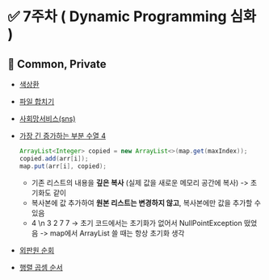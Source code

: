 # ✅ 7주차 ( Dynamic Programming 심화 )

## 📝 Common, Private

- [색상환](https://www.acmicpc.net/problem/2482)
- [파일 합치기](https://www.acmicpc.net/problem/11066)
- [사회망서비스(sns)](https://www.acmicpc.net/problem/2533)
- [가장 긴 증가하는 부분 수열 4](https://www.acmicpc.net/problem/14002)
	```java
	ArrayList<Integer> copied = new ArrayList<>(map.get(maxIndex));  
	copied.add(arr[i]);  
	map.put(arr[i], copied);
	```
	- 기존 리스트의 내용을 **깊은 복사** (실제 값을 새로운 메모리 공간에 복사) -> 초기화도 같이
	-  복사본에 값 추가하여 **원본 리스트는 변경하지 않고**, 복사본에만 값을 추가할 수 있음
	-  4 \n 3 2 7 7 -> 초기 코드에서는 초기화가 없어서 NullPointException 떴었음 -> map에서 ArrayList 쓸 때는 항상 초기화 생각

- [외판원 순회](https://www.acmicpc.net/problem/2098)
- [행렬 곱셈 순서](https://www.acmicpc.net/problem/11049)
